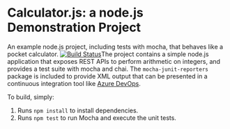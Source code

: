 Calculator.js: a node.js Demonstration Project
==============================================
An example node.js project, including tests with mocha, that behaves like
a pocket calculator.
[![Build Status](https://adka.visualstudio.com/Azuredevopscourse/_apis/build/status/AdamKazmierczak.calculator?branchName=master)](https://adka.visualstudio.com/Azuredevopscourse/_build/latest?definitionId=4&branchName=master)The project contains a simple node.js application that exposes REST APIs
to perform arithmetic on integers, and provides a test suite with mocha
and chai.  The `mocha-junit-reporters` package is included to provide XML
output that can be presented in a continuous integration tool like
[Azure DevOps](https://azure.com/devops).

To build, simply:

1. Runs `npm install` to install dependencies.
2. Runs `npm test` to run Mocha and execute the unit tests.

